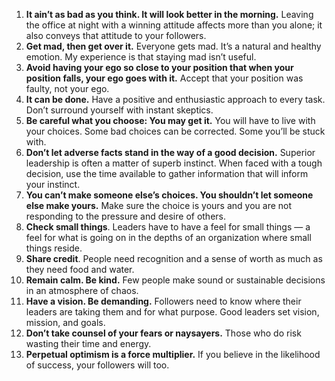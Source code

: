 1. **It ain’t as bad as you think. It will look better in the morning.** Leaving the office at night with a winning attitude affects more than you alone; it also conveys that attitude to your followers.
2. **Get mad, then get over it.** Everyone gets mad. It’s a natural and healthy emotion. My experience is that staying mad isn’t useful.
3. **Avoid having your ego so close to your position that when your position falls, your ego goes with it.** Accept that your position was faulty, not your ego.
4. **It can be done.** Have a positive and enthusiastic approach to every task. Don’t surround yourself with instant skeptics.
5. **Be careful what you choose: You may get it.** You will have to live with your choices. Some bad choices can be corrected. Some you’ll be stuck with.
6. **Don’t let adverse facts stand in the way of a good decision.** Superior leadership is often a matter of superb instinct. When faced with a tough decision, use the time available to gather information that will inform your instinct.
7. **You can’t make someone else’s choices. You shouldn’t let someone else make yours.** Make sure the choice is yours and you are not responding to the pressure and desire of others.
8. **Check small things**. Leaders have to have a feel for small things — a feel for what is going on in the depths of an organization where small things reside.
9. **Share credit**. People need recognition and a sense of worth as much as they need food and water.
10. **Remain calm. Be kind.** Few people make sound or sustainable decisions in an atmosphere of chaos.
11. **Have a vision. Be demanding.** Followers need to know where their leaders are taking them and for what purpose. Good leaders set vision, mission, and goals.
12. **Don’t take counsel of your fears or naysayers.** Those who do risk wasting their time and energy.
13. **Perpetual optimism is a force multiplier.** If you believe in the likelihood of success, your followers will too.